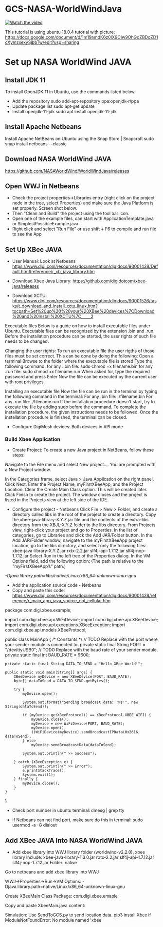 # GCS-NASA-WorldWindJava
[![Watch the video]([https://img.youtube.com/vi/nTQUwghvy5Q/default.jpg)](https://youtu.be/nTQUwghvy5Q](https://youtu.be/GTMSe5GCgZU))


This tutorial is using ubuntu 18.0.4
tutorial with picture: https://docs.google.com/document/d/1m19amdK6z0IX9CIw9OhGoZBDoZD1cXymzxexySjbbTw/edit?usp=sharing

# Set up NASA WorldWind JAVA
## Install JDK 11
 
To install OpenJDK 11 in Ubuntu, use the commands listed below.
* Add the repository
sudo add-apt-repository ppa:openjdk-r/ppa
* Update package list
sudo apt-get update
* Install openjdk-11-jdk
sudo apt install openjdk-11-jdk

## Install Apache Netbeans

Install Apache NetBeans on Ubuntu using the Snap Store | Snapcraft
sudo snap install netbeans --classic

## Download NASA WorldWind JAVA
https://github.com/NASAWorldWind/WorldWindJava/releases

## Open WWJ in Netbeans
* Check the project properties->Libraries entry (right click on the project node in the tree, select Properties) and make sure the Java Platform is set properly. Screen shot below. 
* Then "Clean and Build" the project using the tool bar icon.
* Open one of the example files, can start with ApplicationTemplate.java or SimplestPossibleExample.java.
* Right click and select "Run File" or use shift + F6 to compile and run file to see the App


## Set Up XBee JAVA 
* User Manual: Look at Netbeans
https://www.digi.com/resources/documentation/digidocs/90001438/Default.htm#reference/r_xb_java_library.htm

* Download Xbee Java Library:
https://github.com/digidotcom/xbee-java/releases

* Download XCTU:
https://www.digi.com/resources/documentation/digidocs/90001526/tasks/t_download_and_install_xctu_linux.htm?tocpath=Set%20up%20%20your%20XBee%20devices%7CDownload%20and%20install%20XCTU%7C_____2

Executable files
Below is a guide on how to install executable files under Ubuntu. Executable files can be recognized by the extension .bin and .run. Before the installation procedure can be started, the user rights of such file needs to be changed.
 
Changing the user rights:
To run an executable file the user rigths of those files must be set correct. This can be done by doing the following:
Open a terminal
Browse to the folder where the executable file is stored
Type the following command:
for any . bin file: sudo chmod +x filename.bin
for any .run file: sudo chmod +x filename.run
When asked for, type the required password and press Enter
Now the file can be executed by the current user with root privileges.

Installing an executable file
Now the file can be run in the terminal by typing the following command in the terminal:
For any .bin file: ./filename.bin
For any .run file: ./filename.run
If the installation procedure doesn't start, try to execute the file by adding sudo before the command. To complete the installation procedure, the given instructions needs to be followed. Once the installation procedure is finished, the terminal can be closed. 

* Configure DigiMesh devices:
Both devices in API mode

### Build Xbee Application
* Create Project:
To create a new Java project in NetBeans, follow these steps:

Navigate to the File menu and select New project....
You are prompted with a New Project window.

In the Categories frame, select Java > Java Application on the right panel.
Click Next.
Enter the Project Name, myFirstXBeeApp, and the Project Location.
Clear the Create Main Class option. This will be created later.
Click Finish to create the project. The window closes and the project is listed in the Projects view at the left side of the IDE.

* Configure the project - Netbeans
Click File > New > Folder, and create a directory called libs in the root of the project to create a directory.
Copy the xbee-java-library-X.Y.Z.jar file and the contents of the extra-libs directory from the XBJL-X.Y.Z folder to the libs directory.
From Projects view, right-click your project and go to Properties.
In the list of categories, go to Libraries and click the Add JAR/Folder button.
In the Add JAR/Folder window, navigate to the myFirstXBeeApp project location, go to the libs directory, and select only the following files:
xbee-java-library-X.Y.Z.jar
rxtx-2.2.jar
slf4j-api-1.7.12.jar
slf4j-nop-1.7.12.jar
Select Run in the left tree of the Properties dialog.
In the VM Options field, add the following option: (The path is relative to the "myFirstXBeeApp’s" path.)

*-Djava.library.path=libs/native/Linux/x86_64-unknown-linux-gnu*

* Add the application source code - Netbeans
* Copy and paste this code:
https://www.digi.com/resources/documentation/digidocs/90001438/reference/r_main_app_java_source_not_cellular.htm

package com.digi.xbee.example;

import com.digi.xbee.api.WiFiDevice;
import com.digi.xbee.api.XBeeDevice;
import com.digi.xbee.api.exceptions.XBeeException;
import com.digi.xbee.api.models.XBeeProtocol;

public class MainApp {
    /* Constants */
    // TODO Replace with the port where your sender module is connected to.
    private static final String PORT = "/dev/ttyUSB0";
    // TODO Replace with the baud rate of your sender module.  
    private static final int BAUD_RATE = 9600;

    private static final String DATA_TO_SEND = "Hello XBee World!";

    public static void main(String[] args) {
        XBeeDevice myDevice = new XBeeDevice(PORT, BAUD_RATE);
        byte[] dataToSend = DATA_TO_SEND.getBytes();

        try {
            myDevice.open();

            System.out.format("Sending broadcast data: '%s'", new String(dataToSend));

            if (myDevice.getXBeeProtocol() == XBeeProtocol.XBEE_WIFI) {
                myDevice.close();
                myDevice = new WiFiDevice(PORT, BAUD_RATE);
                myDevice.open();
                ((WiFiDevice)myDevice).sendBroadcastIPData(0x2616, dataToSend);
            } else
                myDevice.sendBroadcastData(dataToSend);

            System.out.println(" >> Success");

        } catch (XBeeException e) {
            System.out.println(" >> Error");
            e.printStackTrace();
            System.exit(1);
        } finally {
            myDevice.close();
        }
    }
}

* Check port number in ubuntu terminal:
dmesg | grep tty

* If Netbeans can not find port, make sure do this in terminal: 
sudo usermod -a -G dialout <user>


## Add XBee JAVA Into NASA WorldWind JAVA

* Add xbee library into WWJ library folder (worldwind-v2.2.0), xbee library include:
xbee-java-library-1.3.0.jar
rxtx-2.2.jar
slf4j-api-1.7.12.jar
slf4j-nop-1.7.12.jar
Folder: native 

Go to netbeans and add xbee library into WWJ 


WWJ->Properties->Run->VM Options:
-Djava.library.path=native/Linux/x86_64-unknown-linux-gnu


Create XBeeMain Class
Package: com.digi.xbee.emaple

Copy and paste XbeeMain.java content:



Simulation:
Use SendToGCS.py to send location data.
pip3 install Xbee if ModuleNotFoundError: No module named 'xbee'
